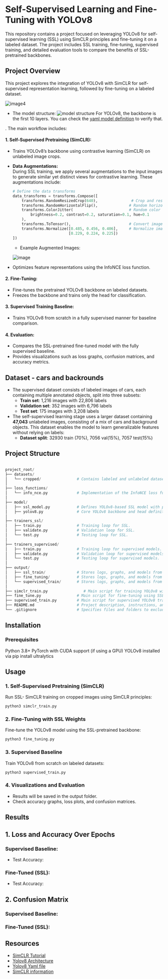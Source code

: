 # Self-Supervised Learning and Fine-Tuning with YOLOv8
This repository contains a project focused on leveraging YOLOv8 for self-supervised learning (SSL) using SimCLR principles and fine-tuning it on a labeled dataset. The project includes SSL training, fine-tuning, supervised training, and detailed evaluation tools to compare the benefits of SSL-pretrained backbones.

## Project Overview
This project explores the integration of YOLOv8 with SimCLR for self-supervised representation learning, followed by fine-tuning on a labeled dataset.

![image4](https://github.com/user-attachments/assets/61beb9a4-b33f-4632-9426-68d9629826fc)

* The model structure:
![model structure](https://github.com/user-attachments/assets/1891baea-cb40-4ce9-a280-1951adb63d02)
For YOLOv8, the backbone is the first 10 layers. You can check the [yaml model definition](https://github.com/ultralytics/ultralytics/blob/1d13575ba16623d711c682118ee118615383ba99/ultralytics/cfg/models/v8/yolov8.yaml) to verify that.

. The main workflow includes:

#### 1. Self-Supervised Pretraining (SimCLR):
* Trains YOLOv8’s backbone using contrastive learning (SimCLR) on unlabeled image crops.
* **Data Augmentations:**  
  During SSL training, we apply several augmentations to the input images to generate similar yet distinct views for contrastive learning. These augmentations include:  

  ```python
  # Define the data transforms
  data_transforms = transforms.Compose([
      transforms.RandomResizedCrop(640),               # Crop and resize
      transforms.RandomHorizontalFlip(),              # Random horizontal flip
      transforms.ColorJitter(                         # Random color changes
          brightness=0.2, contrast=0.2, saturation=0.1, hue=0.1
      ),
      transforms.ToTensor(),                          # Convert image to Tensor
      transforms.Normalize([0.485, 0.456, 0.406],     # Normalize image
                           [0.229, 0.224, 0.225])
  ])
  ```
   * Example Augmented Images:
     
    ![image](https://github.com/user-attachments/assets/2b6c677d-1ee1-483e-aca8-4574af3f40e0)

* Optimizes feature representations using the InfoNCE loss function.
  

#### 2. Fine-Tuning:
* Fine-tunes the pretrained YOLOv8 backbone on labeled datasets.
* Freezes the backbone and trains only the head for classification.

#### 3. Supervised Training Baseline:
* Trains YOLOv8 from scratch in a fully supervised manner for baseline comparison.

#### 4. Evaluation:
* Compares the SSL-pretrained fine-tuned model with the fully supervised baseline.
* Provides visualizations such as loss graphs, confusion matrices, and accuracy metrics.


## Dataset - cars and backrounds

* The supervised dataset consists of labeled images of cars, each containing multiple annotated objects, split into three subsets:
  * **Train set**: 1,216 images with 22,806 labels
  * **Validation set**: 352 images with  6,796 labels
  * **Test set**: 175 images with 3,208 labels 
* The self-supervised learning stage uses a larger dataset containing **47,043** unlabeled images, consisting of a mix of cars and background objects. This dataset enables the model to learn generalizable features without relying on labels:
  * **Dataset split**: 32930 train (70%), 7056 val(15%), 7057 test(15%) 

  
## Project Structure

```python

project_root/
├── datasets/
│   └── cropped/                # Contains labeled and unlabeled datasets.
│
├── loss_functions/
│   └── info_nce.py             # Implementation of the InfoNCE loss function for SimCLR.
│
├── model/
│   ├── ssl_model.py            # Defines YOLOv8-based SSL model with projection head.
│   ├── yolov8.py               # Core YOLOv8 backbone and head definitions.
│
├── trainers_ssl/
│   ├── train.py                # Training loop for SSL.
│   ├── validate.py             # Validation loop for SSL.
│   └── test.py                 # Testing loop for SSL.
│
├── trainers_supervised/
│   ├── train.py                # Training loop for supervised models.
│   ├── validate.py             # Validation loop for supervised models.
│   └── test.py                 # Testing loop for supervised models.
│
├── output/
│   ├── ssl_train/              # Stores logs, graphs, and models from SSL training.
│   ├── fine_tuning/            # Stores logs, graphs, and models from fine-tuning.
│   └── supervised_train/       # Stores logs, graphs, and models from supervised training.
│
├── simclr_train.py                # Main script for training YOLOv8 with SSL (SimCLR).
├── fine_tune.py                # Main script for fine-tuning using SSL-pretrained weights.
├── supervised_train.py         # Main script for supervised YOLOv8 training.
├── README.md                   # Project description, instructions, and results.
└── .gitignore                  # Specifies files and folders to exclude from version control.


```


## Installation
### Prerequisites

Python 3.8+
PyTorch with CUDA support (if using a GPU)
YOLOv8 installed via pip install ultralytics

## Usage 
### 1. Self-Supervised Pretraining (SimCLR)

Run SSL- SimCLR training on cropped images using SimCLR principles:

```python
python3 simclr_train.py

```

### 2. Fine-Tuning with SSL Weights
Fine-tune the YOLOv8 model using the SSL-pretrained backbone:

```python
python3 fine_tuning.py
```

### 3. Supervised Baseline
Train YOLOv8 from scratch on labeled datasets:

```python
python3 supervised_train.py
 ```

### 4. Visualizations and Evaluation

* Results will be saved in the output folder.
* Check accuracy graphs, loss plots, and confusion matrices.

## Results

## 1. Loss and Accuracy Over Epochs

### Supervised Baseline:

* Test Accuracy: 

### Fine-Tuned (SSL):

* Test Accuracy: 

## 2. Confusion Matrix

### Supervised Baseline:


### Fine-Tuned (SSL):




## Resources
- [SimCLR Tutorial](https://uvadlc-notebooks.readthedocs.io/en/latest/tutorial_notebooks/tutorial17/SimCLR.html)
- [Yolov8 Architecture](https://github.com/ultralytics/ultralytics/issues/189)
- [Yolov8 Yaml file](https://github.com/ultralytics/ultralytics/blob/1d13575ba16623d711c682118ee118615383ba99/ultralytics/cfg/models/v8/yolov8.yaml)
- [SimCLR information](https://research.google/blog/advancing-self-supervised-and-semi-supervised-learning-with-simclr)
